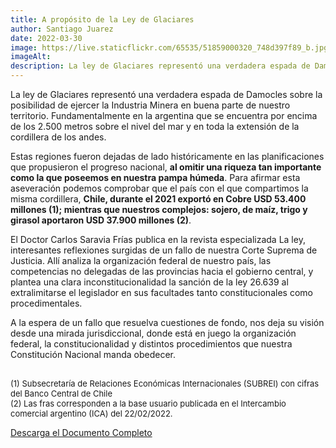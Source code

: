 ```yaml
---
title: A propósito de la Ley de Glaciares
author: Santiago Juarez
date: 2022-03-30
image: https://live.staticflickr.com/65535/51859000320_748d397f89_b.jpg
imageAlt: 
description: La ley de Glaciares representó una verdadera espada de Damocles sobre la posibilidad de ejercer la Industria Minera en buena parte de nuestro territorio. Fundamentalmente en la argentina que se encuentra por encima de los 2.500 metros sobre el nivel del mar y en toda la extensión de la cordillera de los andes.
---
```


La ley de Glaciares representó una verdadera espada de Damocles sobre la posibilidad de ejercer la Industria Minera en buena parte de nuestro territorio. Fundamentalmente en la argentina que se encuentra por encima de los 2.500 metros sobre el nivel del mar y en toda la extensión de la cordillera de los andes.

Estas regiones fueron dejadas de lado históricamente en las planificaciones que propusieron el progreso nacional, **al omitir una riqueza tan importante como la que poseemos en nuestra pampa húmeda**. Para afirmar esta aseveración podemos comprobar que el país con el que compartimos la misma cordillera, **Chile, durante el 2021 exportó en Cobre USD 53.400 millones (1); mientras que nuestros complejos: sojero, de maíz, trigo y girasol aportaron USD 37.900 millones (2)**.

El Doctor Carlos Saravia Frías publica en la revista especializada La ley, interesantes reflexiones surgidas de un fallo de nuestra Corte Suprema de Justicia. Allí analiza la organización federal de nuestro país, las competencias no delegadas de las provincias hacia el gobierno central, y plantea una clara inconstitucionalidad la sanción de la ley 26.639 al extralimitarse el legislador en sus facultades tanto constitucionales como procedimentales.

A la espera de un fallo que resuelva cuestiones de fondo, nos deja su visión desde una mirada jurisdiccional, donde está en juego la organización federal, la constitucionalidad y distintos procedimientos que nuestra Constitución Nacional manda obedecer.

<font size="2"> 
<br>
(1) Subsecretaría de Relaciones Económicas Internacionales (SUBREI) con cifras del Banco Central de Chile
<br>
(2) Las fras corresponden a la base usuario publicada en el Intercambio comercial argentino (ICA) del 22/02/2022.
</font> 

[Descarga el Documento Completo](/assets/blog/reglamentacion-ley-de-glaciares.pdf)
